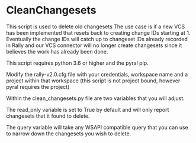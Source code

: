 # CleanChangesets
This script is used to delete old changesets
The use case is if a new VCS has been implemented that resets back to creating change IDs starting at 1.  Eventually the change IDs will catch up to changeset IDs already recorded in Rally and our VCS connector will no longer create changesets since it believes the work has already been done.


This script requires python 3.6 or higher and the pyral pip.


Modify the rally-v2.0.cfg file with your credentials, workspace name and a project within that workspace (this script is not project bound, however pyral requires the project)


Within the clean_changesets.py file are two variables that you will adjust.

The read_only variable is set to True by default and will only report changesets that it found to delete.

The query variable will take any WSAPI compatible query that you can use to narrow down the changesets you wish to delete.
